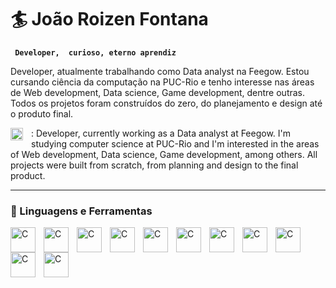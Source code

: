 # 🏄 João Roizen Fontana

**` Developer,  curioso, eterno aprendiz`**

Developer, atualmente trabalhando como Data analyst na Feegow. Estou cursando ciência da computação na PUC-Rio e tenho interesse nas áreas de Web development, Data science, Game development, dentre outras. Todos os projetos foram construídos do zero, do planejamento e design até o produto final.

<img align="left" alt="C" width="20px" style="padding-right:10px;"  src="https://user-images.githubusercontent.com/38985296/214684826-4f12a1ab-230d-4e46-adcb-ba1dc38ead88.png" /> :
Developer, currently working as a Data analyst at Feegow. I'm studying computer science at PUC-Rio and I'm interested in the areas of Web development, Data science, Game development, among others. All projects were built from scratch, from planning and design to the final product.

 ---
 
 ### 🧰 Linguagens e Ferramentas
          
          
          
 <img align="left" alt="C" width="40px" style="padding-right:10px;"  src="https://cdn.jsdelivr.net/gh/devicons/devicon/icons/c/c-original.svg" />
 <img align="left" alt="C" width="40px" style="padding-right:10px;"  src="https://cdn.jsdelivr.net/gh/devicons/devicon/icons/python/python-original.svg" />
 <img align="left" alt="C" width="40px" style="padding-right:10px;"  src="https://cdn.jsdelivr.net/gh/devicons/devicon/icons/mysql/mysql-original-wordmark.svg" />
 <img align="left" alt="C" width="40px" style="padding-right:10px;"  src="https://cdn.jsdelivr.net/gh/devicons/devicon/icons/java/java-original-wordmark.svg" />
 <img align="left" alt="C" width="40px" style="padding-right:10px;"  src="https://cdn.jsdelivr.net/gh/devicons/devicon/icons/javascript/javascript-original.svg" />
 <img align="left" alt="C" width="40px" style="padding-right:10px;"  src="https://cdn.jsdelivr.net/gh/devicons/devicon/icons/html5/html5-original.svg" />
 <img align="left" alt="C" width="40px" style="padding-right:10px;"  src="https://cdn.jsdelivr.net/gh/devicons/devicon/icons/css3/css3-original.svg" /> 
 <img align="left" alt="C" width="40px" style="padding-right:10px;"  src="https://cdn.jsdelivr.net/gh/devicons/devicon/icons/linux/linux-original.svg" /> 
 <img align="left" alt="C" width="40px" style="padding-right:10px;"  src="https://cdn.jsdelivr.net/gh/devicons/devicon/icons/git/git-original.svg" /> 
 <img align="left" alt="C" width="40px" style="padding-right:10px;"  src="https://cdn.jsdelivr.net/gh/devicons/devicon/icons/slack/slack-original.svg" /> 
 <img align="left" alt="C" width="40px" style="padding-right:10px;"  src="https://cdn.jsdelivr.net/gh/devicons/devicon/icons/trello/trello-plain.svg" /> 
 
 
 #
